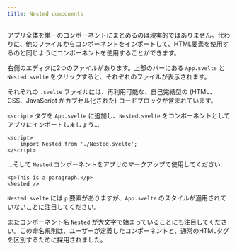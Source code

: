 ```yaml
---
title: Nested components
---
```


アプリ全体を単一のコンポーネントにまとめるのは現実的ではありません。代わりに、他のファイルからコンポーネントをインポートして、HTML要素を使用するのと同じようにコンポーネントを使用することができます。

右側のエディタに2つのファイルがあります。上部のバーにある `App.svelte` と `Nested.svelte` をクリックすると、それぞれのファイルが表示されます。

それぞれの `.svelte` ファイルには、再利用可能な、自己完結型の (HTML、CSS、JavaScript がカプセル化された) コードブロックが含まれています。

`<script>` タグを `App.svelte` に追加し、`Nested.svelte` をコンポーネントとしてアプリにインポートしましょう…

```svelte
<script>
	import Nested from './Nested.svelte';
</script>
```

…そして `Nested` コンポーネントをアプリのマークアップで使用してください:

```svelte
<p>This is a paragraph.</p>
<Nested />
```

`Nested.svelte` には `p` 要素がありますが、`App.svelte` のスタイルが適用されていないことに注目してください。

またコンポーネント名 `Nested` が大文字で始まっていることにも注目してください。この命名規則は、ユーザーが定義したコンポーネントと、通常のHTMLタグを区別するために採用されました。
